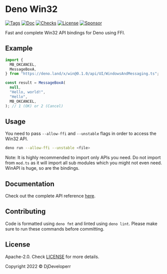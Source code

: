 # Deno Win32

[![Tags](https://img.shields.io/github/release/DjDeveloperr/deno_win32)](https://github.com/DjDeveloperr/deno_win32/releases)
[![Doc](https://doc.deno.land/badge.svg)](https://doc.deno.land/https/deno.land/x/win@0.1.0/mod.ts)
[![Checks](https://github.com/DjDeveloperr/deno_win32/actions/workflows/ci.yml/badge.svg)](https://github.com/DjDeveloperr/deno_win32/actions/workflows/ci.yml)
[![License](https://img.shields.io/github/license/DjDeveloperr/deno_win32)](https://github.com/DjDeveloperr/deno_win32/blob/master/LICENSE)
[![Sponsor](https://img.shields.io/static/v1?label=Sponsor&message=%E2%9D%A4&logo=GitHub&color=%23fe8e86)](https://github.com/sponsors/DjDeveloperr)

Fast and complete Win32 API bindings for Deno using FFI.

## Example

```ts
import {
  MB_OKCANCEL,
  MessageBoxA,
} from "https://deno.land/x/win@0.1.0/api/UI/WindowsAndMessaging.ts";

const result = MessageBoxA(
  null,
  "Hello, world!",
  "Hello",
  MB_OKCANCEL,
); // 1 (OK) or 2 (Cancel)
```

## Usage

You need to pass `--allow-ffi` and `--unstable` flags in order to access the
Win32 API.

```sh
deno run --allow-ffi --unstable <file>
```

Note: It is highly recommended to import only APIs you need. Do not import from
`mod.ts` as it will import all sub modules which you might not even need. WinAPI
is huge, so are the bindings.

## Documentation

Check out the complete API reference
[here](https://doc.deno.land/https://deno.land/x/win@0.1.0/mod.ts).

## Contributing

Code is formatted using `deno fmt` and linted using `deno lint`. Please make
sure to run these commands before committing.

## License

Apache-2.0. Check [LICENSE](LICENSE) for more details.

Copyright 2022 © DjDeveloperr
